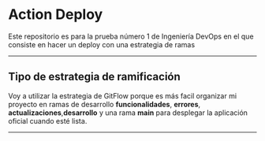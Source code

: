 # Action Deploy
Este repositorio es para la prueba número 1 de Ingeniería DevOps en el que consiste en hacer un deploy con una estrategia de ramas
_____________________________________________________________________
## Tipo de estrategia de ramificación
Voy a utilizar la estrategia de GitFlow porque es más facil organizar mi proyecto en ramas de desarrollo **funcionalidades**, **errores**, **actualizaciones**,**desarrollo** y una rama **main** para desplegar la aplicación oficial cuando esté lista.
_____________________________________________________________________
